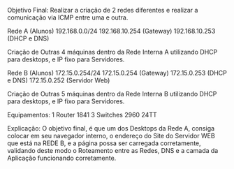 Objetivo Final:
Realizar a criação de 2 redes diferentes e realizar a comunicação via ICMP entre uma e outra.

Rede A (Alunos)
192.168.0.0/24 192.168.10.254 (Gateway) 192.168.10.253 (DHCP e DNS)

Criação de Outras 4 máquinas dentro da Rede Interna A utilizando DHCP para desktops, e IP fixo para Servidores.

Rede B (Alunos)
172.15.0.254/24 172.15.0.254 (Gateway) 172.15.0.253 (DHCP e DNS) 172.15.0.252 (Servidor Web)

Criação de Outras 5 máquinas dentro da Rede Interna B utilizando DHCP para desktops, e IP fixo para Servidores.

Equipamentos:
1 Router 1841 3 Switches 2960 24TT

Explicação:
O objetivo final, é que um dos Desktops da Rede A, consiga colocar em seu navegador interno, o endereço do Site do Servidor WEB que está na REDE B, e a página possa ser carregada corretamente, validando deste modo o Roteamento entre as Redes, DNS e a camada da Aplicação funcionando corretamente.

